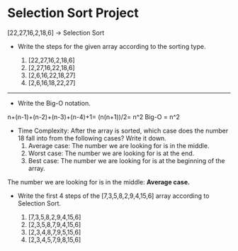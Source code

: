 # Selection Sort Project
[22,27,16,2,18,6] -> Selection Sort
- Write the steps for the given array according to the sorting type.

    1. [22,27,16,2,18,6]
    2. [2,27,16,22,18,6]
    3. [2,6,16,22,18,27]
    4. [2,6,16,18,22,27]
---

- Write the Big-O notation.

n+(n-1)+(n-2)+(n-3)+(n-4)+1= (n(n+1))/2= n^2 Big-O = n^2

- Time Complexity: After the array is sorted, which case does the number 18 fall into from the following cases? Write it down.
    1. Average case: The number we are looking for is in the middle.
    2. Worst case: The number we are looking for is at the end.
    3. Best case: The number we are looking for is at the beginning of the array.

The number we are looking for is in the middle: **Average case.**

- Write the first 4 steps of the [7,3,5,8,2,9,4,15,6] array according to Selection Sort.

    1. [7,3,5,8,2,9,4,15,6]
    2. [2,3,5,8,7,9,4,15,6]
    3. [2,3,4,8,7,9,5,15,6]
    4. [2,3,4,5,7,9,8,15,6]
